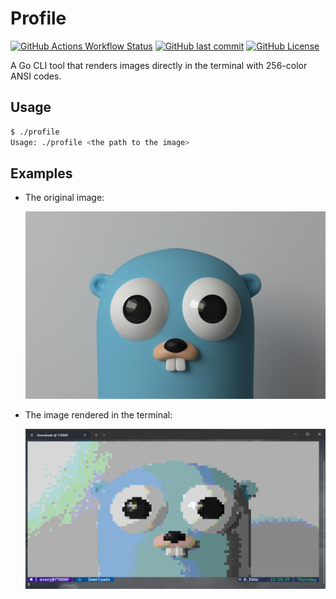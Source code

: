 # Profile

[![GitHub Actions Workflow Status](https://github.com/project-aico/profile/actions/workflows/release.yml/badge.svg)](https://github.com/project-aico/profile/blob/main/.github/workflows/release.yml)
[![GitHub last commit](https://img.shields.io/github/last-commit/project-aico/profile)](https://github.com/project-aico/profile/commits/main/)
[![GitHub License](https://img.shields.io/github/license/project-aico/profile)](https://github.com/project-aico/profile/blob/main/LICENSE)

A Go CLI tool that renders images directly in the terminal with 256-color ANSI codes.

## Usage

```bash
$ ./profile
Usage: ./profile <the path to the image>
```

## Examples

- The original image:

    ![The original image](./examples/vinyl-gopher.jpg "original")

- The image rendered in the terminal:

    ![The rendered image](./examples/screenshot_pwsh.png "rendered")
